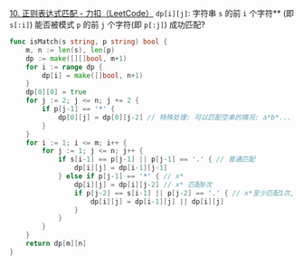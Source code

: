 [10. 正则表达式匹配 - 力扣（LeetCode）](https://leetcode.cn/problems/regular-expression-matching/description/)
`dp[i][j]`: 字符串 `s` 的前 `i` 个字符** (即 `s[:i]`) 能否被模式 `p` 的前 `j` 个字符(即 `p[:j]`) 成功匹配?

```go
func isMatch(s string, p string) bool {
	m, n := len(s), len(p)
	dp := make([][]bool, m+1)
	for i := range dp {
		dp[i] = make([]bool, n+1)
	}
	dp[0][0] = true
	for j := 2; j <= n; j += 2 {
		if p[j-1] == '*' {
			dp[0][j] = dp[0][j-2] // 特殊处理: 可以匹配空串的情况: a*b*...
		}
	}
	for i := 1; i <= m; i++ {
		for j := 1; j <= n; j++ {
			if s[i-1] == p[j-1] || p[j-1] == '.' { // 普通匹配
				dp[i][j] = dp[i-1][j-1]
			} else if p[j-1] == '*' { // x*
				dp[i][j] = dp[i][j-2] // x* 匹配0次
				if p[j-2] == s[i-1] || p[j-2] == '.' { // x*至少匹配1次, 需要x相匹配
					dp[i][j] = dp[i-1][j] || dp[i][j]
				}
			}
		}
	}
	return dp[m][n]
}
```
